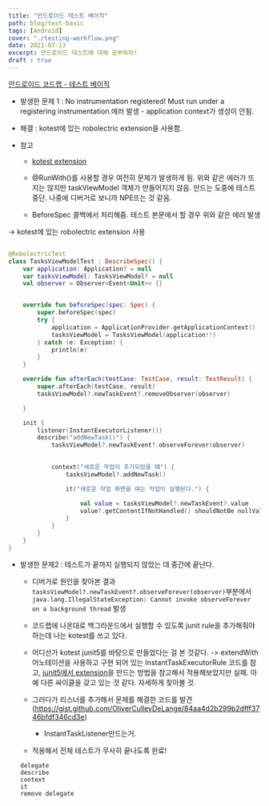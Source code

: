 ```yaml
---
title: "안드로이드 테스트 베이직"
path: blog/test-basic
tags: [Android]
cover: "./testing-workflow.png"
date: 2021-07-13
excerpt: 안드로이드 테스트에 대해 공부하자!
draft : true
---
```


[안드로이드 코드랩 - 테스트 베이직](https://developer.android.com/codelabs/advanced-android-kotlin-training-testing-basics#0)

* 발생한 문제 1 : No instrumentation registered! Must run under a registering instrumentation.에러 발생 - application context가 생성이 안됨.
* 해결 : kotest에 있는 robolectric extension을 사용함.

* 참고 
    * [kotest extension](https://kotest.io/docs/extensions/robolectric.html)

    * @RunWith()를 사용할 경우 여전히 문제가 발생하게 됨. 위와 같은 에러가 뜨지는 않지만 taskViewModel 객체가 만들어지지 않음. 만드는 도중에 테스트 중단. 나중에 디버거로 보니까 NPE뜨는 것 같음.

    * BeforeSpec 콜백에서 처리해줌. 테스트 본문에서 할 경우 위와 같은 에러 발생


-> kotest에 있는 robolectric extension 사용 
```kotlin

@RobolectricTest
class TasksViewModelTest : DescribeSpec() {
    var application: Application? = null
    var tasksViewModel: TasksViewModel? = null
    val observer = Observer<Event<Unit>> {}


    override fun beforeSpec(spec: Spec) {
        super.beforeSpec(spec)
        try {
            application = ApplicationProvider.getApplicationContext()
            tasksViewModel = TasksViewModel(application!!)
        } catch (e: Exception) {
            println(e)
        }
    }

    override fun afterEach(testCase: TestCase, result: TestResult) {
        super.afterEach(testCase, result)
        tasksViewModel?.newTaskEvent?.removeObserver(observer)

    }

    init {
        listener(InstantExecutorListener())
        describe("addNewTask()") {
            tasksViewModel?.newTaskEvent?.observeForever(observer)
        

            context("새로운 작업이 추가되었을 떄") {
                tasksViewModel?.addNewTask()

                it("새로운 작업 화면을 여는 작업이 실행된다.") {

                    val value = tasksViewModel?.newTaskEvent?.value
                    value?.getContentIfNotHandled() shouldNotBe nullValue()
                }
            }
        }
    }
}

```

* 발생한 문제2 : 테스트가 끝까지 실행되지 않았는 데 중간에 끝난다. 
    * 디버거로 원인을 찾아본 결과 `tasksViewModel?.newTaskEvent?.observeForever(observer)`부분에서  `java.lang.IllegalStateException: Cannot invoke observeForever on a background thread` 발생

    * 코드랩에 나온대로 백그라운드에서 실행할 수 있도록 junit rule을 추가해줘야 하는데 나는 kotest를 쓰고 있다. 

    * 어디선가 kotest junit5를 바탕으로 만들었다는 걸 본 것같다. -> extendWith 어노테이션을 사용하고 구현 되어 있는 InstantTaskExecutorRule 코드를 참고, [junit5에서 extension](https://jeroenmols.com/blog/2019/01/17/livedatajunit5/)을 만드는 방법을 참고해서 적용해보았지만 실패. 아예 다른 싸이클을 갖고 있는 것 같다. 자세하게 찾아볼 것.

    * 그러다가 리스너를 추가해서 문제를 해결한 코드를 발견 (https://gist.github.com/OliverCulleyDeLange/84aa4d2b299b2dfff3746bfdf346cd3e)
        - InstantTaskListener만드는거.

    * 적용해서 전체 테스트가 무사히 끝나도록 완료!


    ```
    delegate
    describe
    context
    it
    remove delegate
    ```
